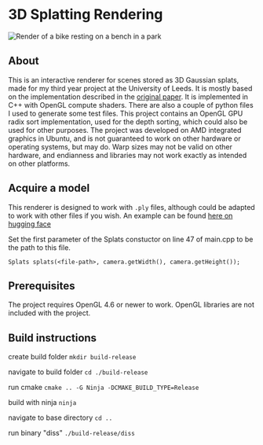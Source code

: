 # 3D Splatting Rendering
![Render of a bike resting on a bench in a park](https://github.com/uol-feps-soc-comp3931-2324-classroom/final-year-project-thomas-chernaik/assets/60945086/b41d9935-25ab-4bb7-9f2a-3528657a8503)

## About
This is an interactive renderer for scenes stored as 3D Gaussian splats, made for my third year project at the University of Leeds. It is mostly based on the implementation described in the [original paper](https://repo-sam.inria.fr/fungraph/3d-gaussian-splatting/). It is implemented in C++ with OpenGL compute shaders. There are also a couple of python files I used to generate some test files. This project contains an OpenGL GPU radix sort implementation, used for the depth sorting, which could also be used for other purposes. The project was developed on AMD integrated graphics in Ubuntu, and is not guaranteed to work on other hardware or operating systems, but may do. Warp sizes may not be valid on other hardware, and endianness and libraries may not work exactly as intended on other platforms.
## Acquire a model
This renderer is designed to work with `.ply` files, although could be adapted to work with other files if you wish. An example can be found [here on hugging face](https://huggingface.co/datasets/dylanebert/3dgs/blob/main/bicycle/point_cloud/iteration_30000/point_cloud.ply)

Set the first parameter of the Splats constuctor on line 47 of main.cpp to be the path to this file.

`Splats splats(<file-path>, camera.getWidth(), camera.getHeight());`
## Prerequisites
The project requires OpenGL 4.6 or newer to work. OpenGL libraries are not included with the project.
## Build instructions
create build folder `mkdir build-release`

navigate to build folder `cd ./build-release`

run cmake `cmake .. -G Ninja -DCMAKE_BUILD_TYPE=Release`

build with ninja `ninja`

navigate to base directory `cd ..`

run binary "diss" `./build-release/diss`
